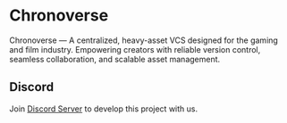 # Chronoverse
Chronoverse — A centralized, heavy-asset VCS designed for the gaming and film industry. Empowering creators with reliable version control, seamless collaboration, and scalable asset management.

## Discord
Join [Discord Server](https://discord.gg/yfC9TtMc) to develop this project with us.